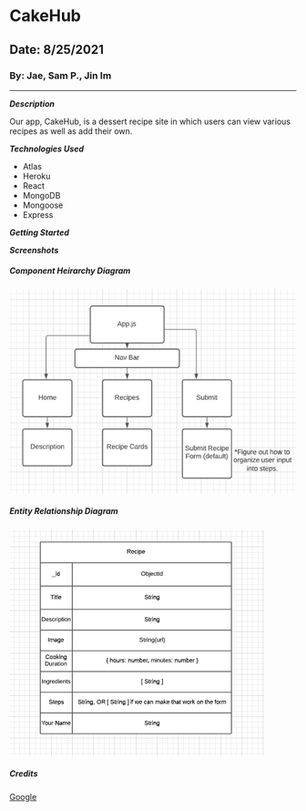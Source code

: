 # CakeHub

## Date: 8/25/2021

### By: Jae, Sam P., Jin Im

---

**_Description_**

Our app, CakeHub, is a dessert recipe site in which users can view various recipes as well as add their own.

**_Technologies Used_**

- Atlas
- Heroku
- React
- MongoDB
- Mongoose
- Express

**_Getting Started_**

**_Screenshots_**

##### Component Heirarchy Diagram

![CHD](./screenshots/chdphoto.png)

##### Entity Relationship Diagram

![ERD](./screenshots/erd.png)

##### Credits
[Google](https://fonts.google.com/)
